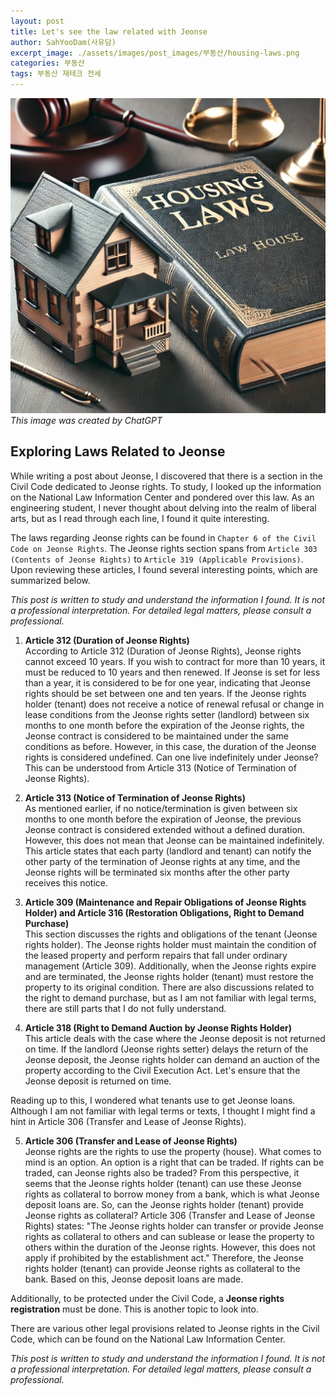 ```yaml
---
layout: post
title: Let's see the law related with Jeonse
author: SahYooDam(사유담)
excerpt_image: ./assets/images/post_images/부동산/housing-laws.png
categories: 부동산
tags: 부동산 재테크 전세
---
```

![housing-laws](/assets/images/post_images/부동산/housing-laws.png)
*This image was created by ChatGPT*

## Exploring Laws Related to Jeonse
While writing a post about Jeonse, I discovered that there is a section in the Civil Code dedicated to Jeonse rights. To study, I looked up the information on the National Law Information Center and pondered over this law. As an engineering student, I never thought about delving into the realm of liberal arts, but as I read through each line, I found it quite interesting.

The laws regarding Jeonse rights can be found in `Chapter 6 of the Civil Code on Jeonse Rights`. The Jeonse rights section spans from `Article 303 (Contents of Jeonse Rights)` to `Article 319 (Applicable Provisions)`. Upon reviewing these articles, I found several interesting points, which are summarized below.

*This post is written to study and understand the information I found. It is not a professional interpretation. For detailed legal matters, please consult a professional.*


1. **Article 312 (Duration of Jeonse Rights)**  
    According to Article 312 (Duration of Jeonse Rights), Jeonse rights cannot exceed 10 years. If you wish to contract for more than 10 years, it must be reduced to 10 years and then renewed. If Jeonse is set for less than a year, it is considered to be for one year, indicating that Jeonse rights should be set between one and ten years. If the Jeonse rights holder (tenant) does not receive a notice of renewal refusal or change in lease conditions from the Jeonse rights setter (landlord) between six months to one month before the expiration of the Jeonse rights, the Jeonse contract is considered to be maintained under the same conditions as before. However, in this case, the duration of the Jeonse rights is considered undefined. Can one live indefinitely under Jeonse? This can be understood from Article 313 (Notice of Termination of Jeonse Rights).

2. **Article 313 (Notice of Termination of Jeonse Rights)**  
    As mentioned earlier, if no notice/termination is given between six months to one month before the expiration of Jeonse, the previous Jeonse contract is considered extended without a defined duration. However, this does not mean that Jeonse can be maintained indefinitely. This article states that each party (landlord and tenant) can notify the other party of the termination of Jeonse rights at any time, and the Jeonse rights will be terminated six months after the other party receives this notice.

3. **Article 309 (Maintenance and Repair Obligations of Jeonse Rights Holder) and Article 316 (Restoration Obligations, Right to Demand Purchase)**  
    This section discusses the rights and obligations of the tenant (Jeonse rights holder). The Jeonse rights holder must maintain the condition of the leased property and perform repairs that fall under ordinary management (Article 309). Additionally, when the Jeonse rights expire and are terminated, the Jeonse rights holder (tenant) must restore the property to its original condition. There are also discussions related to the right to demand purchase, but as I am not familiar with legal terms, there are still parts that I do not fully understand.

4. **Article 318 (Right to Demand Auction by Jeonse Rights Holder)**  
    This article deals with the case where the Jeonse deposit is not returned on time. If the landlord (Jeonse rights setter) delays the return of the Jeonse deposit, the Jeonse rights holder can demand an auction of the property according to the Civil Execution Act. Let's ensure that the Jeonse deposit is returned on time.

Reading up to this, I wondered what tenants use to get Jeonse loans. Although I am not familiar with legal terms or texts, I thought I might find a hint in Article 306 (Transfer and Lease of Jeonse Rights).

5. **Article 306 (Transfer and Lease of Jeonse Rights)**  
    Jeonse rights are the rights to use the property (house). What comes to mind is an option. An option is a right that can be traded. If rights can be traded, can Jeonse rights also be traded? From this perspective, it seems that the Jeonse rights holder (tenant) can use these Jeonse rights as collateral to borrow money from a bank, which is what Jeonse deposit loans are. So, can the Jeonse rights holder (tenant) provide Jeonse rights as collateral? Article 306 (Transfer and Lease of Jeonse Rights) states: "The Jeonse rights holder can transfer or provide Jeonse rights as collateral to others and can sublease or lease the property to others within the duration of the Jeonse rights. However, this does not apply if prohibited by the establishment act." Therefore, the Jeonse rights holder (tenant) can provide Jeonse rights as collateral to the bank. Based on this, Jeonse deposit loans are made.

Additionally, to be protected under the Civil Code, a **Jeonse rights registration** must be done. This is another topic to look into.

There are various other legal provisions related to Jeonse rights in the Civil Code, which can be found on the National Law Information Center.

*This post is written to study and understand the information I found. It is not a professional interpretation. For detailed legal matters, please consult a professional.*
